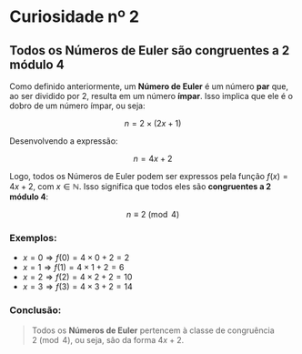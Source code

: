 # Curiosidade nº 2

## Todos os Números de Euler são congruentes a 2 módulo 4

Como definido anteriormente, um **Número de Euler** é um número **par** que, ao ser dividido por 2, resulta em um número **ímpar**. Isso implica que ele é o dobro de um número ímpar, ou seja:

$$
n = 2 \times (2x + 1)
$$

Desenvolvendo a expressão:

$$
n = 4x + 2
$$

Logo, todos os Números de Euler podem ser expressos pela função $f(x) = 4x + 2$, com $x \in \mathbb{N}$. Isso significa que todos eles são **congruentes a 2 módulo 4**:

$$
n \equiv 2 \pmod{4}
$$

### Exemplos:

- $x = 0 \Rightarrow f(0) = 4 \times 0 + 2 = 2$
- $x = 1 \Rightarrow f(1) = 4 \times 1 + 2 = 6$
- $x = 2 \Rightarrow f(2) = 4 \times 2 + 2 = 10$
- $x = 3 \Rightarrow f(3) = 4 \times 3 + 2 = 14$

### Conclusão:

> Todos os **Números de Euler** pertencem à classe de congruência $2 \pmod{4}$, ou seja, são da forma $4x + 2$.